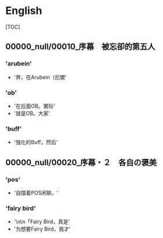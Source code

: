# English

[TOC]

## 00000_null/00010_序幕　被忘卻的第五人

### 'arubein'

- '界，在Arubein（厄爾'

### 'ob'

- '在后面OB。實际'
- '就是OB。大家'

### 'buff'

- '強化的Buff，然后'


## 00000_null/00020_序幕・２　各自の褒美

### 'pos'

- '自摆着POS闲聊。'

### 'fairy bird'

- '\n\n「Fairy Bird，真是'
- '为想要Fairy Bird，我才'
